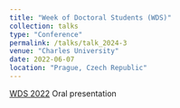 ```yaml
---
title: "Week of Doctoral Students (WDS)"
collection: talks
type: "Conference"
permalink: /talks/talk_2024-3
venue: "Charles University"
date: 2022-06-07
location: "Prague, Czech Republic"
---
```


[WDS 2022](https://physics.mff.cuni.cz/wds/proc/proc-contents.php?year=2022)
Oral presentation
